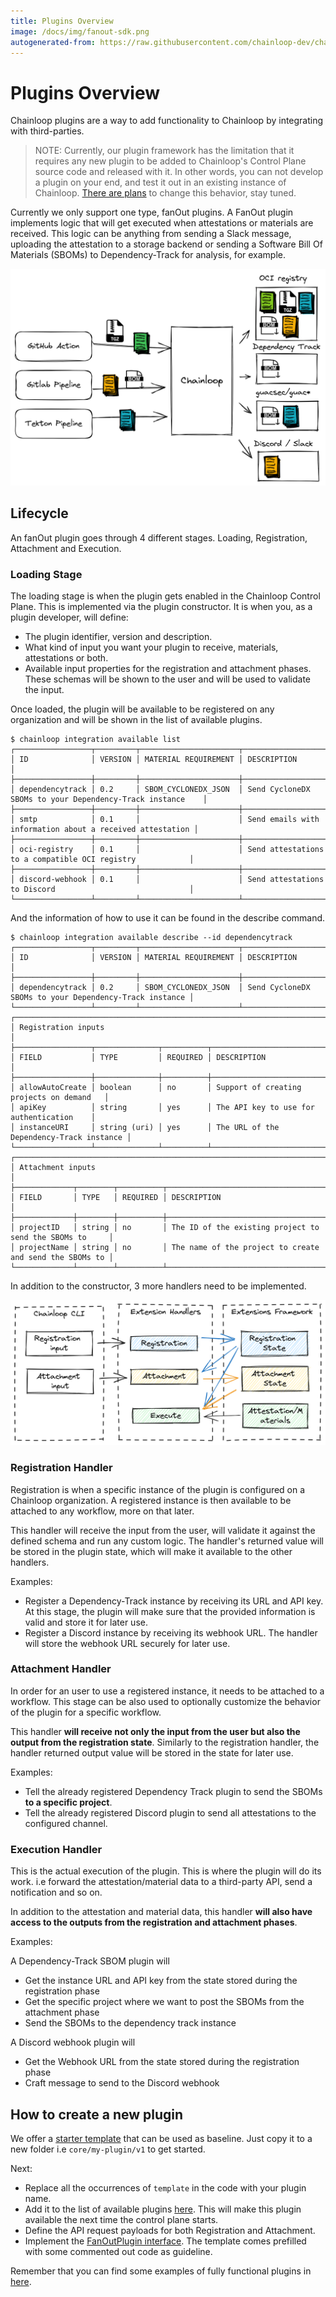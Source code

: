 ```yaml
---
title: Plugins Overview
image: /docs/img/fanout-sdk.png
autogenerated-from: https://raw.githubusercontent.com/chainloop-dev/chainloop/main/app/controlplane/plugins/README.md
---
```


# Plugins Overview

Chainloop plugins are a way to add functionality to Chainloop by integrating with third-parties.

> NOTE: Currently, our plugin framework has the limitation that it requires any new plugin to be added to Chainloop's Control Plane source code and released with it. In other words, you can not develop a plugin on your end, and test it out in an existing instance of Chainloop. [There are plans](https://github.com/chainloop-dev/chainloop/issues/195) to change this behavior, stay tuned.

Currently we only support one type, fanOut plugins. A FanOut plugin implements logic that will get executed when attestations or materials are received. This logic can be anything from sending a Slack message, uploading the attestation to a storage backend or sending a Software Bill Of Materials (SBOMs) to Dependency-Track for analysis, for example.

![FanOut Plugin](../../../docs/img/fanout.png)

## Lifecycle

An fanOut plugin goes through 4 different stages. Loading, Registration, Attachment and Execution.

### Loading Stage

The loading stage is when the plugin gets enabled in the Chainloop Control Plane. This is implemented via the plugin constructor. It is when you, as a plugin developer, will define:

- The plugin identifier, version and description.
- What kind of input you want your plugin to receive, materials, attestations or both.
- Available input properties for the registration and attachment phases. These schemas will be shown to the user and will be used to validate the input.

Once loaded, the plugin will be available to be registered on any organization and will be shown in the list of available plugins.

```console
$ chainloop integration available list
┌─────────────────┬─────────┬──────────────────────┬───────────────────────────────────────────────────────────┐
│ ID              │ VERSION │ MATERIAL REQUIREMENT │ DESCRIPTION                                               │
├─────────────────┼─────────┼──────────────────────┼───────────────────────────────────────────────────────────┤
│ dependencytrack │ 0.2     │ SBOM_CYCLONEDX_JSON  │ Send CycloneDX SBOMs to your Dependency-Track instance    │
├─────────────────┼─────────┼──────────────────────┼───────────────────────────────────────────────────────────┤
│ smtp            │ 0.1     │                      │ Send emails with information about a received attestation │
├─────────────────┼─────────┼──────────────────────┼───────────────────────────────────────────────────────────┤
│ oci-registry    │ 0.1     │                      │ Send attestations to a compatible OCI registry            │
├─────────────────┼─────────┼──────────────────────┼───────────────────────────────────────────────────────────┤
│ discord-webhook │ 0.1     │                      │ Send attestations to Discord                              │
└─────────────────┴─────────┴──────────────────────┴───────────────────────────────────────────────────────────
```

And the information of how to use it can be found in the describe command.

```console
$ chainloop integration available describe --id dependencytrack
┌─────────────────┬─────────┬──────────────────────┬────────────────────────────────────────────────────────┐
│ ID              │ VERSION │ MATERIAL REQUIREMENT │ DESCRIPTION                                            │
├─────────────────┼─────────┼──────────────────────┼────────────────────────────────────────────────────────┤
│ dependencytrack │ 0.2     │ SBOM_CYCLONEDX_JSON  │ Send CycloneDX SBOMs to your Dependency-Track instance │
└─────────────────┴─────────┴──────────────────────┴────────────────────────────────────────────────────────┘
┌──────────────────────────────────────────────────────────────────────────────────────┐
│ Registration inputs                                                                  │
├─────────────────┬──────────────┬──────────┬──────────────────────────────────────────┤
│ FIELD           │ TYPE         │ REQUIRED │ DESCRIPTION                              │
├─────────────────┼──────────────┼──────────┼──────────────────────────────────────────┤
│ allowAutoCreate │ boolean      │ no       │ Support of creating projects on demand   │
│ apiKey          │ string       │ yes      │ The API key to use for authentication    │
│ instanceURI     │ string (uri) │ yes      │ The URL of the Dependency-Track instance │
└─────────────────┴──────────────┴──────────┴──────────────────────────────────────────┘
┌───────────────────────────────────────────────────────────────────────────────────────────┐
│ Attachment inputs                                                                         │
├─────────────┬────────┬──────────┬─────────────────────────────────────────────────────────┤
│ FIELD       │ TYPE   │ REQUIRED │ DESCRIPTION                                             │
├─────────────┼────────┼──────────┼─────────────────────────────────────────────────────────┤
│ projectID   │ string │ no       │ The ID of the existing project to send the SBOMs to     │
│ projectName │ string │ no       │ The name of the project to create and send the SBOMs to │
└─────────────┴────────┴──────────┴─────────────────────────────────────────────────────────┘
```

In addition to the constructor, 3 more handlers need to be implemented.

![FanOut sdk](../../../docs/img/fanout-sdk.png)

### Registration Handler

Registration is when a specific instance of the plugin is configured on a Chainloop organization. A registered instance is then available to be attached to any workflow, more on that later.

This handler will receive the input from the user, will validate it against the defined schema and run any custom logic. The handler's returned value will be stored in the plugin state, which will make it available to the other handlers.

Examples:

- Register a Dependency-Track instance by receiving its URL and API key. At this stage, the plugin will make sure that the provided information is valid and store it for later use.
- Register a Discord instance by receiving its webhook URL. The handler will store the webhook URL securely for later use.

### Attachment Handler

In order for an user to use a registered instance, it needs to be attached to a workflow. This stage can be also used to optionally customize the behavior of the plugin for a specific workflow.

This handler **will receive not only the input from the user but also the output from the registration state**. Similarly to the registration handler, the handler returned output value will be stored in the state for later use.

Examples:

- Tell the already registered Dependency Track plugin to send the SBOMs **to a specific project**.
- Tell the already registered Discord plugin to send all attestations to the configured channel.

### Execution Handler

This is the actual execution of the plugin. This is where the plugin will do its work. i.e forward the attestation/material data to a third-party API, send a notification and so on.

In addition to the attestation and material data, this handler **will also have access to the outputs from the registration and attachment phases**.

Examples:

A Dependency-Track SBOM plugin will

- Get the instance URL and API key from the state stored during the registration phase
- Get the specific project where we want to post the SBOMs from the attachment phase
- Send the SBOMs to the dependency track instance

A Discord webhook plugin will

- Get the Webhook URL from the state stored during the registration phase
- Craft message to send to the Discord webhook

## How to create a new plugin

We offer a [starter template](https://github.com/chainloop-dev/chainloop/tree/main/app/controlplane/plugins/core/template) that can be used as baseline. Just copy it to a new folder i.e `core/my-plugin/v1` to get started.

Next:

- Replace all the occurrences of `template` in the code with your plugin name.
- Add it to the list of available plugins [here](https://github.com/chainloop-dev/chainloop/blob/main/app/controlplane/plugins/plugins.go). This will make this plugin available the next time the control plane starts.
- Define the API request payloads for both Registration and Attachment.
- Implement the [FanOutPlugin interface](https://github.com/chainloop-dev/chainloop/blob/main/app/controlplane/plugins/sdk/v1/fanout.go#L80). The template comes prefilled with some commented out code as guideline.

Remember that you can find some examples of fully functional plugins in [here](https://github.com/chainloop-dev/chainloop/tree/main/app/controlplane/plugins/core).
